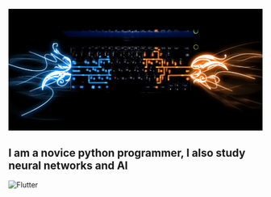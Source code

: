 [![Heder](https://github.com/SS342/SS342/blob/main/assets/1.jpg)](https://vk.com/ss_sospeed)

## I am a novice python programmer, I also study neural networks and AI

![Flutter](https://img.shields.io/badge/-SQL-090909>?style=for-the-badge&logo=appveyor)
